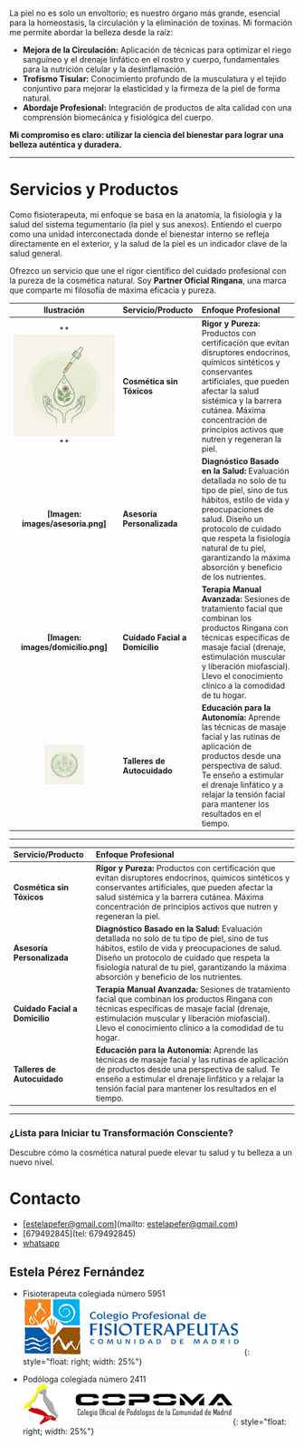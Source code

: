 
La piel no es solo un envoltorio; es nuestro órgano más grande, esencial para la homeostasis, la circulación y la eliminación de toxinas. Mi formación me permite abordar la belleza desde la raíz:
* **Mejora de la Circulación:** Aplicación de técnicas para optimizar el riego sanguíneo y el drenaje linfático en el rostro y cuerpo, fundamentales para la nutrición celular y la desinflamación.
* **Trofismo Tisular:** Conocimiento profundo de la musculatura y el tejido conjuntivo para mejorar la elasticidad y la firmeza de la piel de forma natural.
* **Abordaje Profesional:** Integración de productos de alta calidad con una comprensión biomecánica y fisiológica del cuerpo.

**Mi compromiso es claro: utilizar la ciencia del bienestar para lograr una belleza auténtica y duradera.**

***

# **Servicios y Productos**

Como fisioterapeuta, mi enfoque se basa en la anatomía, la fisiología y la salud del sistema tegumentario (la piel y sus anexos). Entiendo el cuerpo como una unidad interconectada donde el bienestar interno se refleja directamente en el exterior, y la salud de la piel es un indicador clave de la salud general.

Ofrezco un servicio que une el rigor científico del cuidado profesional con la pureza de la cosmética natural. Soy **Partner Oficial Ringana**, una marca que comparte mi filosofía de máxima eficacia y pureza.

| Ilustración | Servicio/Producto | Enfoque Profesional |
| :---: | :--- | :--- |
| ** ![cosmetica sin tóxicos](images/cosmetica.png)** | **Cosmética sin Tóxicos** | **Rigor y Pureza:** Productos con certificación que evitan disruptores endocrinos, químicos sintéticos y conservantes artificiales, que pueden afectar la salud sistémica y la barrera cutánea. Máxima concentración de principios activos que nutren y regeneran la piel. |
| **[Imagen: images/asesoria.png]** | **Asesoría Personalizada** | **Diagnóstico Basado en la Salud:** Evaluación detallada no solo de tu tipo de piel, sino de tus hábitos, estilo de vida y preocupaciones de salud. Diseño un protocolo de cuidado que respeta la fisiología natural de tu piel, garantizando la máxima absorción y beneficio de los nutrientes. |
| **[Imagen: images/domicilio.png]** | **Cuidado Facial a Domicilio** | **Terapia Manual Avanzada:** Sesiones de tratamiento facial que combinan los productos Ringana con técnicas específicas de masaje facial (drenaje, estimulación muscular y liberación miofascial). Llevo el conocimiento clínico a la comodidad de tu hogar. |
| **<img src="images/talleres.png" width="70" height="70" alt="Cosmética sin Tóxicos">** | **Talleres de Autocuidado** | **Educación para la Autonomía:** Aprende las técnicas de masaje facial y las rutinas de aplicación de productos desde una perspectiva de salud. Te enseño a estimular el drenaje linfático y a relajar la tensión facial para mantener los resultados en el tiempo. |

***
| Servicio/Producto | Enfoque Profesional |
| :--- | :--- |
| **Cosmética sin Tóxicos** | **Rigor y Pureza:** Productos con certificación que evitan disruptores endocrinos, químicos sintéticos y conservantes artificiales, que pueden afectar la salud sistémica y la barrera cutánea. Máxima concentración de principios activos que nutren y regeneran la piel. |
| **Asesoría Personalizada** | **Diagnóstico Basado en la Salud:** Evaluación detallada no solo de tu tipo de piel, sino de tus hábitos, estilo de vida y preocupaciones de salud. Diseño un protocolo de cuidado que respeta la fisiología natural de tu piel, garantizando la máxima absorción y beneficio de los nutrientes. |
| **Cuidado Facial a Domicilio** | **Terapia Manual Avanzada:** Sesiones de tratamiento facial que combinan los productos Ringana con técnicas específicas de masaje facial (drenaje, estimulación muscular y liberación miofascial). Llevo el conocimiento clínico a la comodidad de tu hogar. |
| **Talleres de Autocuidado** | **Educación para la Autonomía:** Aprende las técnicas de masaje facial y las rutinas de aplicación de productos desde una perspectiva de salud. Te enseño a estimular el drenaje linfático y a relajar la tensión facial para mantener los resultados en el tiempo. |

***

### **¿Lista para Iniciar tu Transformación Consciente?**

Descubre cómo la cosmética natural puede elevar tu salud y tu belleza a un nuevo nivel.

# Contacto

* [estelapefer@gmail.com](mailto: estelapefer@gmail.com)
* [679492845](tel: 679492845)
* [whatsapp](https://wa.me/679492845)
## Estela Pérez Fernández 

* Fisioterapeuta colegiada número 5951
![fisio](images/logo-cfisiomad.png){: style="float: right; width: 25%"}

* Podóloga colegiada número 2411
![podo](images/colegio_podo.jpg){: style="float: right; width: 25%"}


